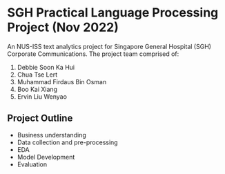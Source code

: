 # SGH Practical Language Processing Project (Nov 2022)
An NUS-ISS text analytics project for Singapore General Hospital (SGH) Corporate Communications.
The project team comprised of:
1. Debbie Soon Ka Hui
2. Chua Tse Lert
3. Muhammad Firdaus Bin Osman
4. Boo Kai Xiang
5. Ervin Liu Wenyao

##  Project Outline
*   Business understanding
*   Data collection and pre-processing
*   EDA
*   Model Development
*   Evaluation
